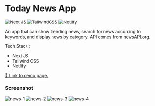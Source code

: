 # Today News App

![Next JS](https://img.shields.io/badge/Next-black?style=for-the-badge&logo=next.js&logoColor=white)
![TailwindCSS](https://img.shields.io/badge/tailwindcss-%2338B2AC.svg?style=for-the-badge&logo=tailwind-css&logoColor=white)
![Netlify](https://img.shields.io/badge/netlify-%23000000.svg?style=for-the-badge&logo=netlify&logoColor=#00C7B7)

An app that can show trending news, search for news according to keywords, and display news by category. API comes from [newsAPI.org](https://newsapi.org/).

Tech Stack :
- Next JS
- Tailwind CSS
- Netlify

[:link: Link to demo page.](https://today-news-us.netlify.app)

### Screenshot 
![news-1](https://user-images.githubusercontent.com/76164968/180744079-520885ad-7a06-409b-9837-2e651c9bcc13.PNG)
![news-2](https://user-images.githubusercontent.com/76164968/180744097-7a7e3335-57f2-4a93-b693-e72ff2ce53fc.PNG)
![news-3](https://user-images.githubusercontent.com/76164968/180744093-0f81b1ee-c303-4137-b3ac-9181c2eb9853.PNG)
![news-4](https://user-images.githubusercontent.com/76164968/180744090-ffcf95fd-1a98-41ef-98ac-71a595b046ea.PNG)
